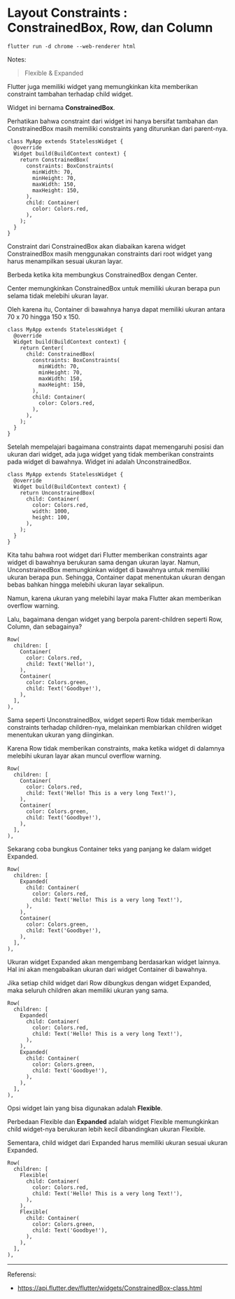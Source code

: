 # Layout Constraints : ConstrainedBox, Row, dan Column

```
flutter run -d chrome --web-renderer html
```

Notes:
> Flexible & Expanded

Flutter juga memiliki widget yang memungkinkan kita memberikan constraint tambahan terhadap child widget. 

Widget ini bernama **ConstrainedBox**. 

Perhatikan bahwa constraint dari widget ini hanya bersifat tambahan dan ConstrainedBox masih memiliki constraints yang diturunkan dari parent-nya.

```
class MyApp extends StatelessWidget {
  @override
  Widget build(BuildContext context) {
    return ConstrainedBox(
      constraints: BoxConstraints(
        minWidth: 70,
        minHeight: 70,
        maxWidth: 150,
        maxHeight: 150,
      ),
      child: Container(
        color: Colors.red,
      ),
    );
  }
}
```

Constraint dari ConstrainedBox akan diabaikan karena widget ConstrainedBox masih menggunakan constraints dari root widget yang harus menampilkan sesuai ukuran layar.


Berbeda ketika kita membungkus ConstrainedBox dengan Center. 

Center memungkinkan ConstrainedBox untuk memiliki ukuran berapa pun selama tidak melebihi ukuran layar. 

Oleh karena itu, Container di bawahnya hanya dapat memiliki ukuran antara 70 x 70 hingga 150 x 150.

```
class MyApp extends StatelessWidget {
  @override
  Widget build(BuildContext context) {
    return Center(
      child: ConstrainedBox(
        constraints: BoxConstraints(
          minWidth: 70,
          minHeight: 70,
          maxWidth: 150,
          maxHeight: 150,
        ),
        child: Container(
          color: Colors.red,
        ),
      ),
    );
  }
}
```
Setelah mempelajari bagaimana constraints dapat memengaruhi posisi dan ukuran dari widget, ada juga widget yang tidak memberikan constraints pada widget di bawahnya. Widget ini adalah UnconstrainedBox.

```
class MyApp extends StatelessWidget {
  @override
  Widget build(BuildContext context) {
    return UnconstrainedBox(
      child: Container(
        color: Colors.red,
        width: 1000,
        height: 100,
      ),
    );
  }
}
```

Kita tahu bahwa root widget dari Flutter memberikan constraints agar widget di bawahnya berukuran sama dengan ukuran layar. Namun, UnconstrainedBox memungkinkan widget di bawahnya untuk memiliki ukuran berapa pun. Sehingga, Container dapat menentukan ukuran dengan bebas bahkan hingga melebihi ukuran layar sekalipun.

Namun, karena ukuran yang melebihi layar maka Flutter akan memberikan overflow warning.

Lalu, bagaimana dengan widget yang berpola parent-children seperti Row, Column, dan sebagainya?

```
Row(
  children: [
    Container(
      color: Colors.red,
      child: Text('Hello!'),
    ),
    Container(
      color: Colors.green,
      child: Text('Goodbye!'),
    ),
  ],
),
```

Sama seperti UnconstrainedBox, widget seperti Row tidak memberikan constraints terhadap children-nya, melainkan membiarkan children widget menentukan ukuran yang diinginkan.

Karena Row tidak memberikan constraints, maka ketika widget di dalamnya melebihi ukuran layar akan muncul overflow warning.

```
Row(
  children: [
    Container(
      color: Colors.red,
      child: Text('Hello! This is a very long Text!'),
    ),
    Container(
      color: Colors.green,
      child: Text('Goodbye!'),
    ),
  ],
),
```

Sekarang coba bungkus Container teks yang panjang ke dalam widget Expanded.

```
Row(
  children: [
    Expanded(
      child: Container(
        color: Colors.red,
        child: Text('Hello! This is a very long Text!'),
      ),
    ),
    Container(
      color: Colors.green,
      child: Text('Goodbye!'),
    ),
  ],
),
```

Ukuran widget Expanded akan mengembang berdasarkan widget lainnya. Hal ini akan mengabaikan ukuran dari widget Container di bawahnya.

Jika setiap child widget dari Row dibungkus dengan widget Expanded, maka seluruh children akan memiliki ukuran yang sama.

```
Row(
  children: [
    Expanded(
      child: Container(
        color: Colors.red,
        child: Text('Hello! This is a very long Text!'),
      ),
    ),
    Expanded(
      child: Container(
        color: Colors.green,
        child: Text('Goodbye!'),
      ),
    ),
  ],
),
```

Opsi widget lain yang bisa digunakan adalah **Flexible**. 

Perbedaan Flexible dan **Expanded** adalah widget Flexible memungkinkan child widget-nya berukuran lebih kecil dibandingkan ukuran Flexible. 

Sementara, child widget dari Expanded harus memiliki ukuran sesuai ukuran Expanded.

```
Row(
  children: [
    Flexible(
      child: Container(
        color: Colors.red,
        child: Text('Hello! This is a very long Text!'),
      ),
    ),
    Flexible(
      child: Container(
        color: Colors.green,
        child: Text('Goodbye!'),
      ),
    ),
  ],
),
```





---
Referensi:
- https://api.flutter.dev/flutter/widgets/ConstrainedBox-class.html